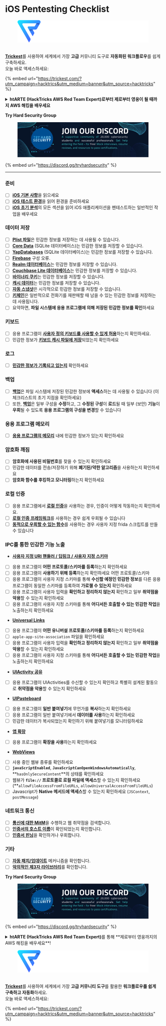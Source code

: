 # iOS Pentesting Checklist

<figure><img src="../.gitbook/assets/image (3) (1) (1) (1) (1) (1).png" alt=""><figcaption></figcaption></figure>

\
[**Trickest**](https://trickest.com/?utm\_campaign=hacktrics\&utm\_medium=banner\&utm\_source=hacktricks)를 사용하여 세계에서 가장 **고급** 커뮤니티 도구로 **자동화된 워크플로우**를 쉽게 구축하세요.\
오늘 바로 액세스하세요:

{% embed url="https://trickest.com/?utm_campaign=hacktrics&utm_medium=banner&utm_source=hacktricks" %}

<details>

<summary><strong>htARTE (HackTricks AWS Red Team Expert)로부터 제로부터 영웅이 될 때까지 AWS 해킹을 배우세요</strong></summary>

HackTricks를 지원하는 다른 방법:

* **회사가 HackTricks에 광고**를 하거나 **PDF 형식의 HackTricks를 다운로드**하려면 [**구독 요금제**](https://github.com/sponsors/carlospolop)를 확인하세요!
* [**공식 PEASS & HackTricks 스왜그**](https://peass.creator-spring.com)를 구매하세요
* [**The PEASS Family**](https://opensea.io/collection/the-peass-family)를 발견하세요, 당사의 독점 [**NFTs**](https://opensea.io/collection/the-peass-family) 컬렉션
* **💬 [Discord 그룹](https://discord.gg/hRep4RUj7f)** 또는 [텔레그램 그룹](https://t.me/peass)에 **가입**하거나 **트위터** 🐦 [**@carlospolopm**](https://twitter.com/hacktricks\_live)**를 팔로우**하세요.
* **HackTricks** 및 **HackTricks Cloud** github 저장소로 **PR 제출**하여 **해킹 트릭을 공유**하세요.

</details>

**Try Hard Security Group**

<figure><img src="../.gitbook/assets/telegram-cloud-document-1-5159108904864449420.jpg" alt=""><figcaption></figcaption></figure>

{% embed url="https://discord.gg/tryhardsecurity" %}

***

### 준비

* [ ] [**iOS 기본 사항**](ios-pentesting/ios-basics.md)을 읽으세요
* [ ] [**iOS 테스트 환경**](ios-pentesting/ios-testing-environment.md)을 읽어 환경을 준비하세요
* [ ] [**iOS 초기 분석**](ios-pentesting/#initial-analysis)의 모든 섹션을 읽어 iOS 애플리케이션을 펜테스트하는 일반적인 작업을 배우세요

### 데이터 저장

* [ ] [**Plist 파일**](ios-pentesting/#plist)은 민감한 정보를 저장하는 데 사용될 수 있습니다.
* [ ] [**Core Data**](ios-pentesting/#core-data) (SQLite 데이터베이스)는 민감한 정보를 저장할 수 있습니다.
* [ ] [**YapDatabases**](ios-pentesting/#yapdatabase) (SQLite 데이터베이스)는 민감한 정보를 저장할 수 있습니다.
* [ ] [**Firebase**](ios-pentesting/#firebase-real-time-databases) 구성 오류.
* [ ] [**Realm 데이터베이스**](ios-pentesting/#realm-databases)는 민감한 정보를 저장할 수 있습니다.
* [ ] [**Couchbase Lite 데이터베이스**](ios-pentesting/#couchbase-lite-databases)는 민감한 정보를 저장할 수 있습니다.
* [ ] [**바이너리 쿠키**](ios-pentesting/#cookies)는 민감한 정보를 저장할 수 있습니다.
* [ ] [**캐시 데이터**](ios-pentesting/#cache)는 민감한 정보를 저장할 수 있습니다.
* [ ] [**자동 스냅샷**](ios-pentesting/#snapshots)은 시각적으로 민감한 정보를 저장할 수 있습니다.
* [ ] [**키체인**](ios-pentesting/#keychain)은 일반적으로 전화기를 재판매할 때 남을 수 있는 민감한 정보를 저장하는 데 사용됩니다.
* [ ] 요약하면, **파일 시스템에 응용 프로그램에 의해 저장된 민감한 정보를 확인**하세요

### 키보드

* [ ] 응용 프로그램이 [**사용자 정의 키보드를 사용할 수 있게 허용**](ios-pentesting/#custom-keyboards-keyboard-cache)하는지 확인하세요.
* [ ] 민감한 정보가 [**키보드 캐시 파일에 저장**](ios-pentesting/#custom-keyboards-keyboard-cache)되었는지 확인하세요

### **로그**

* [ ] [**민감한 정보가 기록되고 있는지**](ios-pentesting/#logs) 확인하세요

### 백업

* [ ] [**백업**](ios-pentesting/#backups)은 파일 시스템에 저장된 민감한 정보에 **액세스**하는 데 사용될 수 있습니다 (이 체크리스트의 초기 지점을 확인하세요)
* [ ] 또한, [**백업**](ios-pentesting/#backups)은 일부 구성을 **수정**하고, 그 **수정된 구성**이 **로드**될 때 일부 (보안) **기능**이 **우회**될 수 있도록 **응용 프로그램의 구성을 변경**할 수 있습니다

### **응용 프로그램 메모리**

* [ ] [**응용 프로그램의 메모리**](ios-pentesting/#testing-memory-for-sensitive-data) 내에 민감한 정보가 있는지 확인하세요

### **암호화 깨짐**

* [ ] **암호화에 사용된 비밀번호**를 찾을 수 있는지 확인하세요
* [ ] 민감한 데이터를 전송/저장하기 위해 **폐기된/약한 알고리즘**을 사용하는지 확인하세요
* [ ] **암호화 함수를 후킹하고 모니터링**하는지 확인하세요

### **로컬 인증**

* [ ] 응용 프로그램에서 [**로컬 인증**](ios-pentesting/#local-authentication)을 사용하는 경우, 인증이 어떻게 작동하는지 확인하세요.
* [ ] [**로컬 인증 프레임워크**](ios-pentesting/#local-authentication-framework)를 사용하는 경우 쉽게 우회될 수 있습니다
* [ ] [**동적으로 우회할 수 있는 함수**](ios-pentesting/#local-authentication-using-keychain)를 사용하는 경우 사용자 지정 frida 스크립트를 만들 수 있습니다

### IPC를 통한 민감한 기능 노출

* [**사용자 지정 URI 핸들러 / 딥링크 / 사용자 지정 스키마**](ios-pentesting/#custom-uri-handlers-deeplinks-custom-schemes)
* [ ] 응용 프로그램이 **어떤 프로토콜/스키마를 등록**하는지 확인하세요
* [ ] 응용 프로그램이 **사용하기 위해 등록**하는지 확인하세요 어떤 프로토콜/스키마
* [ ] 응용 프로그램이 사용자 지정 스키마를 통해 **수신할 예정인 민감한 정보**를 다른 응용 프로그램이 동일한 스키마를 등록하여 **가로챌 수 있는지** 확인하세요
* [ ] 응용 프로그램이 사용자 입력을 **확인하고 정리하지 않는지** 확인하고 일부 **취약점을 악용**할 수 있는지 확인하세요
* [ ] 응용 프로그램이 사용자 지정 스키마를 통해 **어디서든 호출할 수 있는 민감한 작업**을 노출하는지 확인하세요
* [**Universal Links**](ios-pentesting/#universal-links)
* [ ] 응용 프로그램이 **어떤 유니버설 프로토콜/스키마를 등록**하는지 확인하세요
* [ ] `apple-app-site-association` 파일을 확인하세요
* [ ] 응용 프로그램이 사용자 입력을 **확인하고 정리하지 않는지** 확인하고 일부 **취약점을 악용**할 수 있는지 확인하세요
* [ ] 응용 프로그램이 사용자 지정 스키마를 통해 **어디서든 호출할 수 있는 민감한 작업**을 노출하는지 확인하세요
* [**UIActivity 공유**](ios-pentesting/ios-uiactivity-sharing.md)
* [ ] 응용 프로그램이 UIActivities를 수신할 수 있는지 확인하고 특별히 설계된 활동으로 **취약점을 악용**할 수 있는지 확인하세요
* [**UIPasteboard**](ios-pentesting/ios-uipasteboard.md)
* [ ] 응용 프로그램이 **일반 붙여넣기**에 무언가를 **복사**하는지 확인하세요
* [ ] 응용 프로그램이 일반 붙여넣기에서 **데이터를 사용**하는지 확인하세요
* [ ] 민감한 데이터가 복사되었는지 확인하기 위해 붙여넣기를 모니터링하세요
* [**앱 확장**](ios-pentesting/ios-app-extensions.md)
* [ ] 응용 프로그램이 **확장을 사용**하는지 확인하세요
* [**WebViews**](ios-pentesting/ios-webviews.md)
* [ ] 사용 중인 웹뷰 종류를 확인하세요
* [ ] **`javaScriptEnabled`**, **`JavaScriptCanOpenWindowsAutomatically`**, **`hasOnlySecureContent`**의 상태를 확인하세요
* [ ] 웹뷰가 **`file://` 프로토콜로 로컬 파일에 액세스**할 수 있는지 확인하세요 (**`allowFileAccessFromFileURLs`, `allowUniversalAccessFromFileURLs`)
* [ ] Javascript가 **Native 메서드에 액세스**할 수 있는지 확인하세요 (`JSContext`, `postMessage`)
### 네트워크 통신

* [ ] [**통신에 대한 MitM**](ios-pentesting/#network-communication)을 수행하고 웹 취약점을 검색합니다.
* [ ] [**인증서의 호스트 이름**](ios-pentesting/#hostname-check)이 확인되었는지 확인합니다.
* [ ] [**인증서 핀닝**](ios-pentesting/#certificate-pinning)을 확인하거나 우회합니다.

### **기타**

* [ ] [**자동 패치/업데이트**](ios-pentesting/#hot-patching-enforced-updateing) 메커니즘을 확인합니다.
* [ ] [**악의적인 제3자 라이브러리**](ios-pentesting/#third-parties)를 확인합니다.

**Try Hard Security Group**

<figure><img src="../.gitbook/assets/telegram-cloud-document-1-5159108904864449420.jpg" alt=""><figcaption></figcaption></figure>

{% embed url="https://discord.gg/tryhardsecurity" %}

<details>

<summary><strong>htARTE (HackTricks AWS Red Team Expert)</strong>를 통해 **제로부터 영웅까지의 AWS 해킹을 배우세요**!</summary>

HackTricks를 지원하는 다른 방법:

* **회사를 HackTricks에서 광고하거나 PDF로 다운로드하려면** [**구독 요금제**](https://github.com/sponsors/carlospolop)를 확인하세요!
* [**공식 PEASS & HackTricks 스왜그**](https://peass.creator-spring.com)를 구매하세요.
* [**The PEASS Family**](https://opensea.io/collection/the-peass-family)를 발견하세요, 당사의 독점 [**NFTs**](https://opensea.io/collection/the-peass-family) 컬렉션.
* **💬 [**디스코드 그룹**](https://discord.gg/hRep4RUj7f) 또는 [**텔레그램 그룹**](https://t.me/peass)에 가입하거나**트위터** 🐦 [**@carlospolopm**](https://twitter.com/hacktricks_live)를 팔로우하세요.
* **HackTricks** 및 **HackTricks Cloud** 깃허브 저장소에 PR을 제출하여 **해킹 트릭을 공유**하세요.

</details>

<figure><img src="../.gitbook/assets/image (3) (1) (1) (1) (1) (1).png" alt=""><figcaption></figcaption></figure>

\
[**Trickest**](https://trickest.com/?utm_campaign=hacktrics&utm_medium=banner&utm_source=hacktricks)를 사용하여 세계에서 가장 **고급 커뮤니티 도구**를 활용한 **워크플로우를 쉽게 구축하고 자동화**하세요.\
오늘 바로 액세스하세요:

{% embed url="https://trickest.com/?utm_campaign=hacktrics&utm_medium=banner&utm_source=hacktricks" %}
